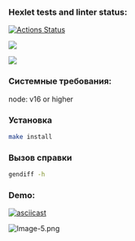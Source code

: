 ### Hexlet tests and linter status:
[![Actions Status](https://github.com/SeriousCat96/frontend-project-46/workflows/hexlet-check/badge.svg)](https://github.com/SeriousCat96/frontend-project-46/actions)

<a href="https://codeclimate.com/github/SeriousCat96/frontend-project-46/maintainability"><img src="https://api.codeclimate.com/v1/badges/1274b2bd7e3ead75d30c/maintainability" /></a>

<a href="https://codeclimate.com/github/SeriousCat96/frontend-project-46/test_coverage"><img src="https://api.codeclimate.com/v1/badges/1274b2bd7e3ead75d30c/test_coverage" /></a>

### Системные требования:

node: v16 or higher

### Установка

```sh
make install
```

### Вызов справки

```sh
gendiff -h
```

### Demo:

[![asciicast](https://asciinema.org/a/587158.svg)](https://asciinema.org/a/587158)

![Image-5.png](https://i.postimg.cc/zvNtMFV5/Image-5.png)